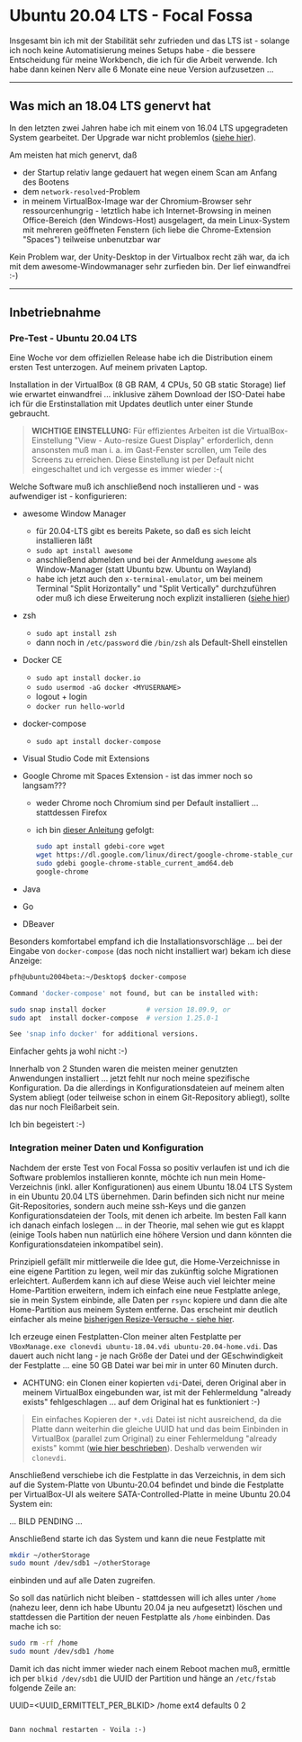 # Ubuntu 20.04 LTS - Focal Fossa

Insgesamt bin ich mit der Stabilität sehr zufrieden und das LTS ist - solange ich noch keine Automatisierung meines Setups habe - die bessere Entscheidung für meine Workbench, die ich für die Arbeit verwende. Ich habe dann keinen Nerv alle 6 Monate eine neue Version aufzusetzen ...

---

## Was mich an 18.04 LTS genervt hat

In den letzten zwei Jahren habe ich mit einem von 16.04 LTS upgegradeten System gearbeitet. Der Upgrade war nicht problemlos ([siehe hier](ubuntu_1804.md)).

Am meisten hat mich genervt, daß

* der Startup relativ lange gedauert hat wegen einem Scan am Anfang des Bootens
* dem `network-resolved`-Problem
* in meinem VirtualBox-Image war der Chromium-Browser sehr ressourcenhungrig - letztlich habe ich Internet-Browsing in meinen Office-Bereich (den Windows-Host) ausgelagert, da mein Linux-System mit mehreren geöffneten Fenstern (ich liebe die Chrome-Extension "Spaces") teilweise unbenutzbar war

Kein Problem war, der Unity-Desktop in der Virtualbox recht zäh war, da ich mit dem awesome-Windowmanager sehr zurfieden bin. Der lief einwandfrei :-)

---

## Inbetriebnahme

### Pre-Test - Ubuntu 20.04 LTS

Eine Woche vor dem offiziellen Release habe ich die Distribution einem ersten Test unterzogen. Auf meinem privaten Laptop.

Installation in der VirtualBox (8 GB RAM, 4 CPUs, 50 GB static Storage) lief wie erwartet einwandfrei ... inklusive zähem Download der ISO-Datei habe ich für die Erstinstallation mit Updates deutlich unter einer Stunde gebraucht.

> **WICHTIGE EINSTELLUNG:**
> Für effizientes Arbeiten ist die VirtualBox-Einstellung "View - Auto-resize Guest Display" erforderlich, denn ansonsten muß man i. a. im Gast-Fenster scrollen, um Teile des Screens zu erreichen. Diese Einstellung ist per Default nicht eingeschaltet und ich vergesse es immer wieder :-(

Welche Software muß ich anschließend noch installieren und - was aufwendiger ist - konfigurieren:

* awesome Window Manager
  * für 20.04-LTS gibt es bereits Pakete, so daß es sich leicht installieren läßt
  * `sudo apt install awesome`
  * anschließend abmelden und bei der Anmeldung `awesome` als Window-Manager (statt Ubuntu bzw. Ubuntu on Wayland)
  * habe ich jetzt auch den `x-terminal-emulator`, um bei meinem Terminal "Split Horizontally" und "Split Vertically" durchzuführen oder muß ich diese Erweiterung noch explizit installieren ([siehe hier](https://techpiezo.com/linux/change-default-terminal-emulator-in-ubuntu/))
* zsh
  * `sudo apt install zsh`
  * dann noch in `/etc/password` die `/bin/zsh` als Default-Shell einstellen
* Docker CE
  * `sudo apt install docker.io`
  * `sudo usermod -aG docker <MYUSERNAME>`
  * logout + login
  * `docker run hello-world`
* docker-compose
  * `sudo apt install docker-compose`
* Visual Studio Code mit Extensions
* Google Chrome mit Spaces Extension - ist das immer noch so langsam???
  * weder Chrome noch Chromium sind per Default installiert ... stattdessen Firefox
  * ich bin [dieser Anleitung](https://linuxconfig.org/how-to-install-google-chrome-web-browser-on-ubuntu-20-04-focal-fossa) gefolgt:

    ```bash
    sudo apt install gdebi-core wget
    wget https://dl.google.com/linux/direct/google-chrome-stable_current_amd64.deb
    sudo gdebi google-chrome-stable_current_amd64.deb
    google-chrome
    ```

* Java
* Go
* DBeaver

Besonders komfortabel empfand ich die Installationsvorschläge ... bei der Eingabe von `docker-compose` (das noch nicht installiert war) bekam ich diese Anzeige:

```bash
pfh@ubuntu2004beta:~/Desktop$ docker-compose

Command 'docker-compose' not found, but can be installed with:

sudo snap install docker          # version 18.09.9, or
sudo apt  install docker-compose  # version 1.25.0-1

See 'snap info docker' for additional versions.
```

Einfacher gehts ja wohl nicht :-)

Innerhalb von 2 Stunden waren die meisten meiner genutzten Anwendungen installiert ... jetzt fehlt nur noch meine spezifische Konfiguration. Da die allerdings in Konfigurationsdateien auf meinem alten System abliegt (oder teilweise schon in einem Git-Repository abliegt), sollte das nur noch Fleißarbeit sein.

Ich bin begeistert :-)

### Integration meiner Daten und Konfiguration

Nachdem der erste Test von Focal Fossa so positiv verlaufen ist und ich die Software problemlos installieren konnte, möchte ich nun mein Home-Verzeichnis (inkl. aller Konfigurationen) aus einem Ubuntu 18.04 LTS System in ein Ubuntu 20.04 LTS übernehmen. Darin befinden sich nicht nur meine Git-Repositories, sondern auch meine ssh-Keys und die ganzen Konfigurationsdateien der Tools, mit denen ich arbeite. Im besten Fall kann ich danach einfach loslegen ... in der Theorie, mal sehen wie gut es klappt (einige Tools haben nun natürlich eine höhere Version und dann könnten die Konfigurationsdateien inkompatibel sein).

Prinzipiell gefällt mir mittlerweile die Idee gut, die Home-Verzeichnisse in eine eigene Partition zu legen, weil mir das zukünftig solche Migrationen erleichtert. Außerdem kann ich auf diese Weise auch viel leichter meine Home-Partition erweitern, indem ich einfach eine neue Festplatte anlege, sie in mein System einbinde, alle Daten per `rsync` kopiere und dann die alte Home-Partition aus meinem System entferne. Das erscheint mir deutlich einfacher als meine [bisherigen Resize-Versuche - siehe hier](virtualbox.md).

Ich erzeuge einen Festplatten-Clon meiner alten Festplatte per `VBoxManage.exe clonevdi ubuntu-18.04.vdi ubuntu-20.04-home.vdi`. Das dauert auch nicht lang - je nach Größe der Datei und der GEschwindigkeit der Festplatte ... eine 50 GB Datei war bei mir in unter 60 Minuten durch.

* ACHTUNG: ein Clonen einer kopierten `vdi`-Datei, deren Original aber in meinem VirtualBox eingebunden war, ist mit der Fehlermeldung "already exists" fehlgeschlagen ... auf dem Original hat es funktioniert :-)

> Ein einfaches Kopieren der `*.vdi` Datei ist nicht ausreichend, da die Platte dann weiterhin die gleiche UUID hat und das beim Einbinden in VirtualBox (parallel zum Original) zu einer Fehlermeldung "already exists" kommt ([wie hier beschrieben](https://tecadmin.net/change-the-uuid-of-virtual-disk/)). Deshalb verwenden wir `clonevdi`.

Anschließend verschiebe ich die Festplatte in das Verzeichnis, in dem sich auf die System-Platte von Ubuntu-20.04 befindet und binde die Festplatte per VirtualBox-UI als weitere SATA-Controlled-Platte in meine Ubuntu 20.04 System ein:

... BILD PENDING ...

Anschließend starte ich das System und kann die neue Festplatte mit

```bash
mkdir ~/otherStorage
sudo mount /dev/sdb1 ~/otherStorage
```

einbinden und auf alle Daten zugreifen.

So soll das natürlich nicht bleiben - stattdessen will ich alles unter `/home` (nahezu leer, denn ich habe Ubuntu 20.04 ja neu aufgesetzt) löschen und stattdessen die Partition der neuen Festplatte als `/home` einbinden. Das mache ich so:

```bash
sudo rm -rf /home
sudo mount /dev/sdb1 /home
```

Damit ich das nicht immer wieder nach einem Reboot machen muß, ermittle ich per `blkid /dev/sdb1` die UUID der Partition und hänge an `/etc/fstab` folgende Zeile an:

UUID=<UUID_ERMITTELT_PER_BLKID>   /home   ext4   defaults   0   2
```

Dann nochmal restarten - Voila :-)
